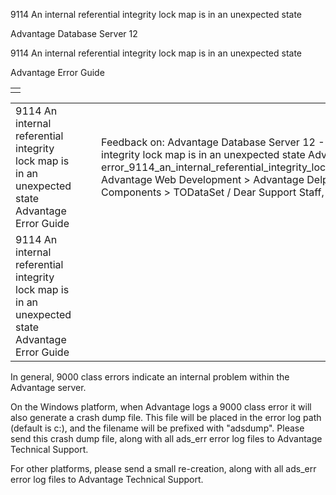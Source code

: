 9114 An internal referential integrity lock map is in an unexpected state




Advantage Database Server 12  

9114 An internal referential integrity lock map is in an unexpected state

Advantage Error Guide

|  |
| --- |
|  |

|  |  |  |  |  |
| --- | --- | --- | --- | --- |
| 9114 An internal referential integrity lock map is in an unexpected state  Advantage Error Guide |  |  | Feedback on: Advantage Database Server 12 - 9114 An internal referential integrity lock map is in an unexpected state Advantage Error Guide error\_9114\_an\_internal\_referential\_integrity\_lock\_map\_is\_in\_an\_unexpected\_state Advantage Web Development > Advantage Delphi OData Client > Delphi OData Components > TODataSet / Dear Support Staff, |  |
| 9114 An internal referential integrity lock map is in an unexpected state  Advantage Error Guide |  |  |  |  |

In general, 9000 class errors indicate an internal problem within the Advantage server.

On the Windows platform, when Advantage logs a 9000 class error it will also generate a crash dump file. This file will be placed in the error log path (default is c:\), and the filename will be prefixed with "adsdump". Please send this crash dump file, along with all ads\_err error log files to Advantage Technical Support.

For other platforms, please send a small re-creation, along with all ads\_err error log files to Advantage Technical Support.